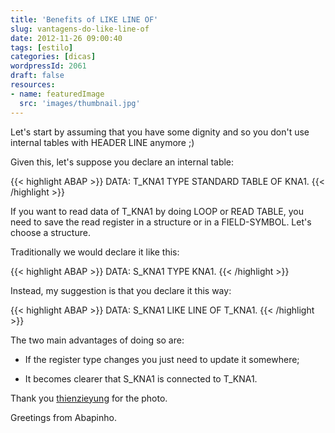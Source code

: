 ```yaml
---
title: 'Benefits of LIKE LINE OF'
slug: vantagens-do-like-line-of
date: 2012-11-26 09:00:40
tags: [estilo]
categories: [dicas]
wordpressId: 2061
draft: false
resources:
- name: featuredImage
  src: 'images/thumbnail.jpg'
---
```

Let's start by assuming that you have some dignity and so you don't use internal tables with HEADER LINE anymore ;)

Given this, let's suppose you declare an internal table:

<!--more-->


{{< highlight ABAP >}}
DATA: T_KNA1 TYPE STANDARD TABLE OF KNA1.
{{< /highlight >}}

If you want to read data of T_KNA1 by doing LOOP or READ TABLE, you need to save the read register in a structure or in a FIELD-SYMBOL. Let's choose a structure.

Traditionally we would declare it like this:


{{< highlight ABAP >}}
DATA: S_KNA1 TYPE KNA1.
{{< /highlight >}}

Instead, my suggestion is that you declare it this way:


{{< highlight ABAP >}}
DATA: S_KNA1 LIKE LINE OF T_KNA1.
{{< /highlight >}}

The two main advantages of doing so are:

  * If the register type changes you just need to update it somewhere;

  * It becomes clearer that S_KNA1 is connected to T_KNA1.

Thank you [thienzieyung][1] for the photo.

Greetings from Abapinho.

   [1]: http://www.flickr.com/photos/thienzieyung/6937202094/
